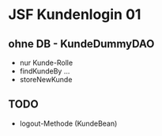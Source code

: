 # JSF Kundenlogin 01

## ohne DB - KundeDummyDAO
* nur Kunde-Rolle
* findKundeBy ...
* storeNewKunde

## TODO
* logout-Methode (KundeBean)